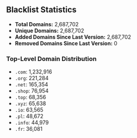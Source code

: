 ## Blacklist Statistics

- **Total Domains:** 2,687,702
- **Unique Domains:** 2,687,702
- **Added Domains Since Last Version:** 2,687,702
- **Removed Domains Since Last Version:** 0

### Top-Level Domain Distribution

-  `.com`: 1,232,916
-  `.org`: 221,284
-  `.net`: 165,354
-  `.shop`: 76,954
-  `.top`: 68,356
-  `.xyz`: 65,638
-  `.io`: 63,565
-  `.pl`: 48,672
-  `.info`: 44,979
-  `.fr`: 36,081
